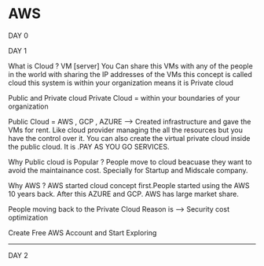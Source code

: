 # AWS
DAY 0

DAY 1

What is Cloud ?
VM [server]
You Can share this VMs with any of the people in the world with sharing the IP addresses of the VMs this concept is called cloud this system is within your organization means it is Private cloud

Public and Private cloud
Private Cloud = within your boundaries of your organization

Public Cloud = AWS , GCP , AZURE -->  Created infrastructure and gave the VMs for rent. Like cloud provider managing the all the resources but you have the control over it.
You can also create the virtual private cloud inside the public cloud.
It is .PAY AS YOU GO SERVICES.


Why Public cloud is Popular ?
People move to cloud beacuase they want to avoid the maintainance cost. Specially for Startup and Midscale company.

Why AWS ?
AWS started cloud concept first.People started using the AWS 10 years back.
After this AZURE and GCP.
AWS has large market share.


People moving back to the Private Cloud
Reason is -->
Security
cost optimization


Create Free AWS Account and Start Exploring 



----------------------------------------------------------------------------------------------

DAY 2
